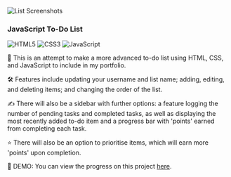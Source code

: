 ![List Screenshots](https://user-images.githubusercontent.com/80458000/147425924-a54f3ab6-10ff-4f76-8342-047d43f3c368.png)

### JavaScript To-Do List

<p display="flex">
  <img alt="HTML5" src="https://img.shields.io/badge/html5-%23325288.svg?style=for-the-badge&logo=html5&logoColor=ffffff"/>
  <img alt="CSS3" src="https://img.shields.io/badge/css3-%23476dad.svg?style=for-the-badge&logo=css3&logoColor=ffffff"/>
  <img alt="JavaScript" src="https://img.shields.io/badge/javascript-%23325288.svg?style=for-the-badge&logo=javascript&logoColor=ffffff"/>
</p>
  
📝 This is an attempt to make a more advanced to-do list using HTML, CSS, and JavaScript to include in my portfolio. 

🛠 Features include updating your username and list name; adding, editing, and deleting items; and changing the order of the list.

✍️ There will also be a sidebar with further options: a feature logging the number of pending tasks and completed tasks, as well as displaying the most recently added to-do item and a progress bar with 'points' earned from completing each task.

⭐️ There will also be an option to prioritise items, which will earn more 'points' upon completion.

👀 DEMO: You can view the progress on this project [here](https://web-dev-dan.github.io/JavaScript-To-Do-List/).
